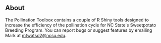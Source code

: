 ## About

The Pollination Toolbox contains a couple of R Shiny tools designed to increase the efficiency of the pollination cycle for NC State's Sweetpotato Breeding Program. You can report bugs or suggest features by emailing Mark at mtwatso2@ncsu.edu.